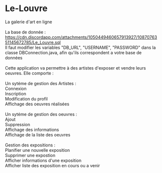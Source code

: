 # Le-Louvre
La galerie d'art en ligne <br />
<br />
La base de donnée : https://cdn.discordapp.com/attachments/1050449460657913927/1087076351145672785/Le_Louvre.sql 
<br />
Il faut modifier les variables "DB_URL", "USERNAME", "PASSWORD" dans la classe DBConnection.java, afin qu'ils correspondent a votre base de données
<br />
<br />
Cette application va permettre à des artistes d'exposer et vendre leurs oeuvres. Elle comporte :<br /> <br />
  Un sytéme de gestion des Artistes :<br />
    Connexion<br />
    Inscription<br />
    Modification du profil<br />
    Affichage des oeuvres réalisées<br /> <br />
 Un sytéme de gestion des oeuvres : <br />
    Ajout<br />
    Suppression<br />
    Affichage des informations<br />
    Affichage de la liste des oeuvres<br /> <br /> 
 Gestion des expositions : <br />
    Planifier une nouvelle exposition <br />
    Supprimer une expostion<br />
    Afficher informations d'une exposition <br />
    Afficher liste des exposition en cours ou a venir <br />
    
    
   
